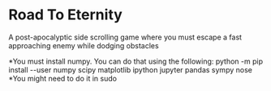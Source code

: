# Road To Eternity

A post-apocalyptic side scrolling game where you must escape a fast approaching enemy while dodging obstacles

*You must install numpy. You can do that using the following:
python -m pip install --user numpy scipy matplotlib ipython jupyter pandas sympy nose
*You might need to do it in sudo

